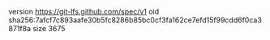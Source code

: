 version https://git-lfs.github.com/spec/v1
oid sha256:7afcf7c893aafe30b5fc8286b85bc0cf3fa162ce7efd15f99cdd6f0ca3871f8a
size 3675
